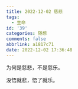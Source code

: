 ```yaml
---
title: 2022-12-02 慈悲
tags:
  - 生命
id: '39'
categories: 随想
comments: false
abbrlink: a1817c71
date: 2022-12-02 17:36:48
---
```


为何是慈悲，不是慈乐。

没悟就悲，悟了就乐。